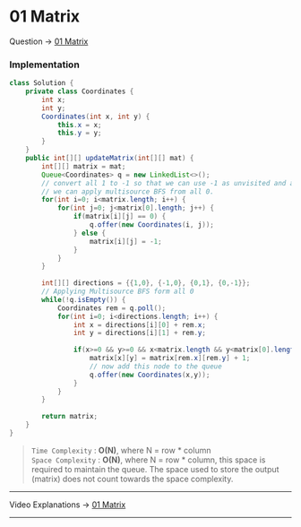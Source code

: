 # 01 Matrix
Question -> [01 Matrix](https://leetcode.com/problems/01-matrix/)    

### Implementation
```java
class Solution {
    private class Coordinates {
        int x;
        int y;
        Coordinates(int x, int y) {
            this.x = x;
            this.y = y;
        }
    }
    public int[][] updateMatrix(int[][] mat) {
        int[][] matrix = mat;
        Queue<Coordinates> q = new LinkedList<>();
        // convert all 1 to -1 so that we can use -1 as unvisited and add all 0 to the list so that  
        // we can apply multisource BFS from all 0.
        for(int i=0; i<matrix.length; i++) {
            for(int j=0; j<matrix[0].length; j++) {
                if(matrix[i][j] == 0) {
                    q.offer(new Coordinates(i, j));
                } else {
                    matrix[i][j] = -1;
                }
            }
        }
        
        int[][] directions = {{1,0}, {-1,0}, {0,1}, {0,-1}};
        // Applying Multisource BFS form all 0 
        while(!q.isEmpty()) {
            Coordinates rem = q.poll();
            for(int i=0; i<directions.length; i++) {
                int x = directions[i][0] + rem.x;
                int y = directions[i][1] + rem.y;
                
                if(x>=0 && y>=0 && x<matrix.length && y<matrix[0].length && matrix[x][y] == -1) {
                    matrix[x][y] = matrix[rem.x][rem.y] + 1;
                    // now add this node to the queue
                    q.offer(new Coordinates(x,y));
                }
            }
        }
        
        return matrix;
    }
}     
```
> `Time Complexity` : **O(N)**, where N = row * column      
> `Space Complexity` : **O(N)**, where N = row * column, this space is required to maintain the queue. 
> The space used to store the output (matrix) does not count towards the space complexity.  
---
Video Explanations -> [01 Matrix](https://www.youtube.com/watch?v=BJbaUH9dN24&list=WL&index=25)  
<hr>
